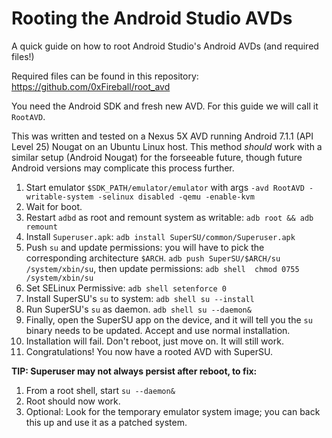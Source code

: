 
# Rooting the Android Studio AVDs

A quick guide on how to root Android Studio's Android AVDs (and required files!)

Required files can be found in this repository: <https://github.com/0xFireball/root_avd>

You need the Android SDK and fresh new AVD. For this guide we will call it `RootAVD`.

This was written and tested on a Nexus 5X AVD running Android 7.1.1 (API Level 25) Nougat on an Ubuntu Linux host.
This method _should_ work with a similar setup (Android Nougat) for the forseeable future, though
future Android versions may complicate this process further.

1. Start emulator `$SDK_PATH/emulator/emulator` with args `-avd RootAVD -writable-system -selinux disabled -qemu -enable-kvm`
1. Wait for boot.
1. Restart `adbd` as root and remount system as writable: `adb root && adb remount`
1. Install `Superuser.apk`: `adb install SuperSU/common/Superuser.apk`
1. Push `su` and update permissions: you will have to pick the corresponding architecture `$ARCH`. `adb push SuperSU/$ARCH/su /system/xbin/su`, then update permissions: `adb shell  chmod 0755 /system/xbin/su`
1. Set SELinux Permissive: `adb shell setenforce 0`
1. Install SuperSU's `su` to system: `adb shell su --install`
1. Run SuperSU's `su` as daemon. `adb shell su --daemon&`
1. Finally, open the SuperSU app on the device, and it will tell you the `su` binary needs to be updated. Accept and use normal installation.
1. Installation will fail. Don't reboot, just move on. It will still work.
1. Congratulations! You now have a rooted AVD with SuperSU.

**TIP: Superuser may not always persist after reboot, to fix:**
1. From a root shell, start `su --daemon&`
1. Root should now work.
1. Optional: Look for the temporary emulator system image; you can back this up and use it as a patched system.
